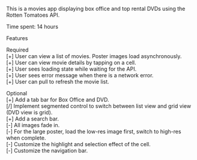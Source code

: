 This is a movies app displaying box office and top rental DVDs using the Rotten Tomatoes API.

Time spent: 14 hours

Features

Required  
[+] User can view a list of movies. Poster images load asynchronously.  
[+] User can view movie details by tapping on a cell.  
[+] User sees loading state while waiting for the API.  
[+] User sees error message when there is a network error.  
[+] User can pull to refresh the movie list.  

Optional  
[+] Add a tab bar for Box Office and DVD.  
[/] Implement segmented control to switch between list view and grid view (DVD view is grid).  
[+] Add a search bar.  
[-] All images fade in.  
[-] For the large poster, load the low-res image first, switch to high-res when complete.  
[-] Customize the highlight and selection effect of the cell.  
[-] Customize the navigation bar.  
